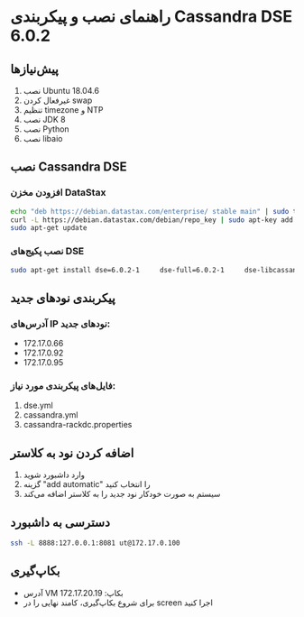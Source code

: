 # راهنمای نصب و پیکربندی Cassandra DSE 6.0.2

## پیش‌نیازها
1. نصب Ubuntu 18.04.6
2. غیرفعال کردن swap
3. تنظیم timezone و NTP
4. نصب JDK 8
5. نصب Python
6. نصب libaio

## نصب Cassandra DSE

### افزودن مخزن DataStax
```bash
echo "deb https://debian.datastax.com/enterprise/ stable main" | sudo tee -a /etc/apt/sources.list.d/datastax.sources.list
curl -L https://debian.datastax.com/debian/repo_key | sudo apt-key add
sudo apt-get update
```

### نصب پکیج‌های DSE
```bash
sudo apt-get install dse=6.0.2-1     dse-full=6.0.2-1     dse-libcassandra=6.0.2-1     dse-libgraph=6.0.2-1     dse-libhadoop2-client-native=6.0.2-1     dse-libhadoop2-client=6.0.2-1     dse-liblog4j=6.0.2-1     dse-libsolr=6.0.2-1     dse-libspark=6.0.2-1     dse-libtomcat=6.0.2-1

```

## پیکربندی نودهای جدید
### آدرس‌های IP نودهای جدید:
- 172.17.0.66
- 172.17.0.92
- 172.17.0.95

### فایل‌های پیکربندی مورد نیاز:
1. dse.yml
2. cassandra.yml
3. cassandra-rackdc.properties

## اضافه کردن نود به کلاستر
1. وارد داشبورد شوید
2. گزینه "add automatic" را انتخاب کنید
3. سیستم به صورت خودکار نود جدید را به کلاستر اضافه می‌کند

## دسترسی به داشبورد
```bash
ssh -L 8888:127.0.0.1:8081 ut@172.17.0.100
```

## بکاپ‌گیری
- آدرس VM بکاپ: 172.17.20.19
- برای شروع بکاپ‌گیری، کامند نهایی را در screen اجرا کنید
